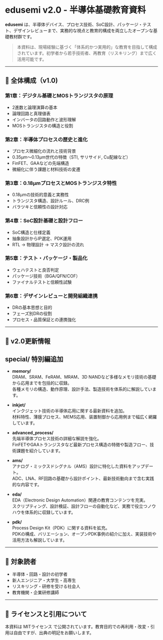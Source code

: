 
# edusemi v2.0 - 半導体基礎教育資料

**edusemi** は、半導体デバイス、プロセス技術、SoC設計、パッケージ・テスト、デザインレビューまで、実務的な視点と教育的構成を両立したオープンな基礎教材群です。

> 本資料は、現場経験に基づく「体系的かつ実用的」な教育を目指して構成されています。初学者から若手技術者、再教育（リスキリング）まで広く活用可能です。

---

## 📘 全体構成（v1.0)

### 第1章：デジタル基礎とMOSトランジスタの原理
- 2進数と論理演算の基本
- 論理回路と真理値表
- インバータの回路動作と波形理解
- MOSトランジスタの構造と役割

### 第2章：半導体プロセスの歴史と進化
- プロセス微細化の流れと技術背景
- 0.35μm〜0.13μm世代の特徴（STI, サリサイド, Cu配線など）
- FinFET、GAAなどの先端構造
- 微細化に伴う課題と材料技術の変遷

### 第3章：0.18μmプロセスとMOSトランジスタ特性
- 0.18μmの技術的意義と実務性
- トランジスタ構造、設計ルール、DRC例
- バラツキと信頼性の設計対応

### 第4章：SoC設計基礎と設計フロー
- SoC構造と仕様定義
- 抽象設計からIP選定、PDK運用
- RTL → 物理設計 → マスク設計の流れ

### 第5章：テスト・パッケージ・製品化
- ウェハテストと良否判定
- パッケージ技術（BGA/QFN/COF）
- ファイナルテストと信頼性試験

### 第6章：デザインレビューと開発組織連携
- DRの基本思想と目的
- フェーズ別DRの役割
- プロセス・品質保証との連携強化

---

## 🔧 v2.0更新情報

## special/ 特別編追加

- **memory/**  
  DRAM、SRAM、FeRAM、MRAM、3D NANDなど多様なメモリ技術の基礎から応用までを包括的に収録。  
  各種メモリの構造、動作原理、設計手法、製造技術を体系的に解説しています。

- **inkjet/**  
  インクジェット技術の半導体応用に関する最新資料を追加。  
  材料特性、薄膜プロセス、MEMS応用、装置制御から応用例まで幅広く網羅しています。

- **advanced_process/**  
  先端半導体プロセス技術の詳細な解説を強化。  
  FinFETやGAAトランジスタなど最新プロセス構造の特徴や製造フロー、技術課題を紹介しています。

- **ams/**  
  アナログ・ミックスドシグナル（AMS）設計に特化した資料をアップデート。  
  ADC、LNA、RF回路の基礎から設計ポイント、最新技術動向まで含む実践的な内容です。

- **eda/**  
  EDA（Electronic Design Automation）関連の教育コンテンツを充実。  
  スクリプティング、設計検証、設計フローの自動化など、実務で役立つノウハウを体系的に収録しています。

- **pdk/**  
  Process Design Kit（PDK）に関する資料を拡充。  
  PDKの構成、バリエーション、オープンPDK事例の紹介に加え、実装技術や活用方法も解説しています。

---

## 📎 対象読者

- 半導体・回路・設計の初学者
- 新人エンジニア・大学生・高専生
- リスキリング・研修を受ける社会人
- 教育機関・企業研修講師

---

## 📝 ライセンスと引用について

本資料は MITライセンス で公開されています。教育目的での再利用・改変・引用は自由ですが、出典の明記をお願いします。
